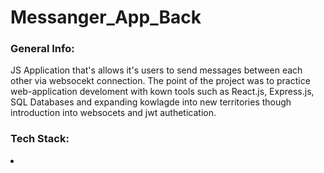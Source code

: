 # Messanger_App_Back

<h3>General Info:</h3>
JS Application that's allows it's users to send messages between each other via websocekt connection.
The point of the project was to practice web-application develoment with kown tools such as React.js, Express.js, SQL Databases and expanding kowlagde into new territories though introduction into websocets and jwt authetication.

<h3>Tech Stack:</h3>

<li>
  
</li>

